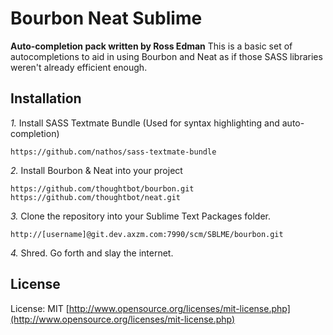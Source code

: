Bourbon Neat Sublime
====================

__Auto-completion pack written by Ross Edman__
This is a basic set of autocompletions to aid in using Bourbon and Neat as if those SASS libraries weren't already efficient enough.

## Installation

*1.*  Install SASS Textmate Bundle (Used for syntax highlighting and auto-completion)
	
	https://github.com/nathos/sass-textmate-bundle

*2.*  Install Bourbon & Neat into your project
	
	https://github.com/thoughtbot/bourbon.git
	https://github.com/thoughtbot/neat.git

*3.*  Clone the repository into your Sublime Text Packages folder.

    http://[username]@git.dev.axzm.com:7990/scm/SBLME/bourbon.git

*4.*  Shred. Go forth and slay the internet.


## License
License: MIT [http://www.opensource.org/licenses/mit-license.php](http://www.opensource.org/licenses/mit-license.php)
